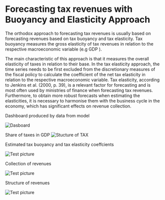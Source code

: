 # Forecasting tax revenues with Buoyancy and Elasticity Approach

The orthodox approach to forecasting tax revenues is usually based on forecasting revenues based on tax buoyancy and tax elasticity. Tax buoyancy measures the gross elasticity of tax revenues in relation to the respective macroeconomic variable (e.g GDP ). 

The main characteristic of this approach is that it measures the overall elasticity of taxes in relation to their base. In the tax elasticity approach, the time series needs to be first excluded from the discretionary measures of the fiscal policy to calculate the coefficient of the net tax elasticity in relation to the respective macroeconomic variable. Tax elasticity, according to Jenkins et al. (2000, p. 39), is a relevant factor for forecasting and is most often used by ministries of finance when forecasting tax revenues. Furthermore, to obtain more robust forecasts when estimating the elasticities, it is necessary to harmonise them with the business cycle in the economy, which has significant effects on revenue collection.

Dashboard produced by data from model

![Dasboard](https://github.com/jordans78/Forecasting-tax-revenues/blob/main/Documentation/Dashboard.PNG)


Share of taxes in GDP
![Stucture of TAX](https://github.com/jordans78/Forecasting-tax-revenues/blob/main/Documentation/ShareOfGDP.png)



Estimated tax buoyancy and tax elasticity coeffcients

![Test picture](https://github.com/jordans78/Forecasting-tax-revenues/blob/main/Documentation/Coefficients.png)

Collection of revenues

![Test picture](https://github.com/jordans78/Forecasting-tax-revenues/blob/main/Documentation/CollectionOfRevenues.png)

Structure of revenues

![Test picture](https://github.com/jordans78/Forecasting-tax-revenues/blob/main/Documentation/StructureOfRevenues.png)






